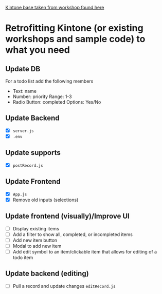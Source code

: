 [Kintone base taken from workshop found here](https://github.com/kintone-workshops/React-x-REST-API-Workshop/)

# Retrofitting Kintone (or existing workshops and sample code) to what you need

## Update DB
For a todo list add the following members

- Text: name
- Number: priority Range: 1-3
- Radio Button: completed Options: Yes/No

## Update Backend
- [x] `server.js`
- [x] `.env`

## Update supports
- [x] `postRecord.js`

## Update Frontend
- [x] `App.js`
- [x] Remove old inputs (selections)

## Update frontend (visually)/Improve UI
- [ ] Display existing items
- [ ] Add a filter to show all, completed, or incompleted items
- [ ] Add new item button
- [ ] Modal to add new item
- [ ] Add edit symbol to an item/clickable item that allows for editing of a todo item

## Update backend (editing)
- [ ] Pull a record and update changes `editRecord.js`